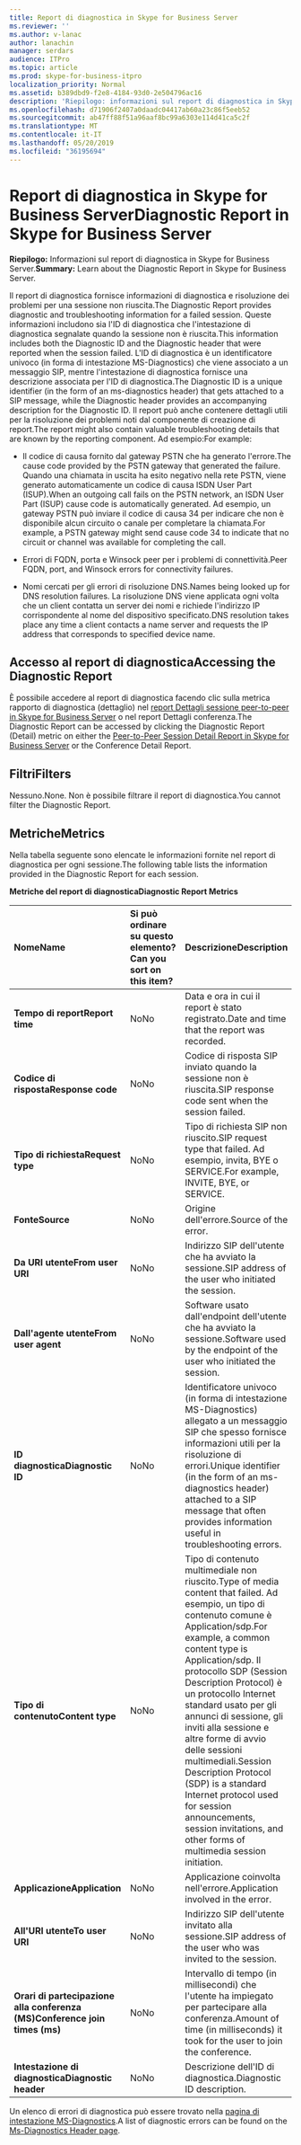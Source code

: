 ```yaml
---
title: Report di diagnostica in Skype for Business Server
ms.reviewer: ''
ms.author: v-lanac
author: lanachin
manager: serdars
audience: ITPro
ms.topic: article
ms.prod: skype-for-business-itpro
localization_priority: Normal
ms.assetid: b389dbd9-f2e8-4184-93d0-2e504796ac16
description: 'Riepilogo: informazioni sul report di diagnostica in Skype for Business Server.'
ms.openlocfilehash: d71906f2407a0daadc04417ab60a23c86f5eeb52
ms.sourcegitcommit: ab47ff88f51a96aaf8bc99a6303e114d41ca5c2f
ms.translationtype: MT
ms.contentlocale: it-IT
ms.lasthandoff: 05/20/2019
ms.locfileid: "36195694"
---
```

# <a name="diagnostic-report-in-skype-for-business-server"></a><span data-ttu-id="314b9-103">Report di diagnostica in Skype for Business Server</span><span class="sxs-lookup"><span data-stu-id="314b9-103">Diagnostic Report in Skype for Business Server</span></span>
 
<span data-ttu-id="314b9-104">**Riepilogo:** Informazioni sul report di diagnostica in Skype for Business Server.</span><span class="sxs-lookup"><span data-stu-id="314b9-104">**Summary:** Learn about the Diagnostic Report in Skype for Business Server.</span></span>
  
<span data-ttu-id="314b9-105">Il report di diagnostica fornisce informazioni di diagnostica e risoluzione dei problemi per una sessione non riuscita.</span><span class="sxs-lookup"><span data-stu-id="314b9-105">The Diagnostic Report provides diagnostic and troubleshooting information for a failed session.</span></span> <span data-ttu-id="314b9-106">Queste informazioni includono sia l'ID di diagnostica che l'intestazione di diagnostica segnalate quando la sessione non è riuscita.</span><span class="sxs-lookup"><span data-stu-id="314b9-106">This information includes both the Diagnostic ID and the Diagnostic header that were reported when the session failed.</span></span> <span data-ttu-id="314b9-107">L'ID di diagnostica è un identificatore univoco (in forma di intestazione MS-Diagnostics) che viene associato a un messaggio SIP, mentre l'intestazione di diagnostica fornisce una descrizione associata per l'ID di diagnostica.</span><span class="sxs-lookup"><span data-stu-id="314b9-107">The Diagnostic ID is a unique identifier (in the form of an ms-diagnostics header) that gets attached to a SIP message, while the Diagnostic header provides an accompanying description for the Diagnostic ID.</span></span> <span data-ttu-id="314b9-108">Il report può anche contenere dettagli utili per la risoluzione dei problemi noti dal componente di creazione di report.</span><span class="sxs-lookup"><span data-stu-id="314b9-108">The report might also contain valuable troubleshooting details that are known by the reporting component.</span></span> <span data-ttu-id="314b9-109">Ad esempio:</span><span class="sxs-lookup"><span data-stu-id="314b9-109">For example:</span></span>
  
- <span data-ttu-id="314b9-110">Il codice di causa fornito dal gateway PSTN che ha generato l'errore.</span><span class="sxs-lookup"><span data-stu-id="314b9-110">The cause code provided by the PSTN gateway that generated the failure.</span></span> <span data-ttu-id="314b9-111">Quando una chiamata in uscita ha esito negativo nella rete PSTN, viene generato automaticamente un codice di causa ISDN User Part (ISUP).</span><span class="sxs-lookup"><span data-stu-id="314b9-111">When an outgoing call fails on the PSTN network, an ISDN User Part (ISUP) cause code is automatically generated.</span></span> <span data-ttu-id="314b9-112">Ad esempio, un gateway PSTN può inviare il codice di causa 34 per indicare che non è disponibile alcun circuito o canale per completare la chiamata.</span><span class="sxs-lookup"><span data-stu-id="314b9-112">For example, a PSTN gateway might send cause code 34 to indicate that no circuit or channel was available for completing the call.</span></span>
    
- <span data-ttu-id="314b9-113">Errori di FQDN, porta e Winsock peer per i problemi di connettività.</span><span class="sxs-lookup"><span data-stu-id="314b9-113">Peer FQDN, port, and Winsock errors for connectivity failures.</span></span>
    
- <span data-ttu-id="314b9-114">Nomi cercati per gli errori di risoluzione DNS.</span><span class="sxs-lookup"><span data-stu-id="314b9-114">Names being looked up for DNS resolution failures.</span></span> <span data-ttu-id="314b9-115">La risoluzione DNS viene applicata ogni volta che un client contatta un server dei nomi e richiede l'indirizzo IP corrispondente al nome del dispositivo specificato.</span><span class="sxs-lookup"><span data-stu-id="314b9-115">DNS resolution takes place any time a client contacts a name server and requests the IP address that corresponds to specified device name.</span></span>
    
## <a name="accessing-the-diagnostic-report"></a><span data-ttu-id="314b9-116">Accesso al report di diagnostica</span><span class="sxs-lookup"><span data-stu-id="314b9-116">Accessing the Diagnostic Report</span></span>

<span data-ttu-id="314b9-117">È possibile accedere al report di diagnostica facendo clic sulla metrica rapporto di diagnostica (dettaglio) nel [report Dettagli sessione peer-to-peer in Skype for Business Server](peer-to-peer-session-detail-report.md) o nel report Dettagli conferenza.</span><span class="sxs-lookup"><span data-stu-id="314b9-117">The Diagnostic Report can be accessed by clicking the Diagnostic Report (Detail) metric on either the [Peer-to-Peer Session Detail Report in Skype for Business Server](peer-to-peer-session-detail-report.md) or the Conference Detail Report.</span></span>
  
## <a name="filters"></a><span data-ttu-id="314b9-118">Filtri</span><span class="sxs-lookup"><span data-stu-id="314b9-118">Filters</span></span>

<span data-ttu-id="314b9-119">Nessuno.</span><span class="sxs-lookup"><span data-stu-id="314b9-119">None.</span></span> <span data-ttu-id="314b9-120">Non è possibile filtrare il report di diagnostica.</span><span class="sxs-lookup"><span data-stu-id="314b9-120">You cannot filter the Diagnostic Report.</span></span>
  
## <a name="metrics"></a><span data-ttu-id="314b9-121">Metriche</span><span class="sxs-lookup"><span data-stu-id="314b9-121">Metrics</span></span>

<span data-ttu-id="314b9-122">Nella tabella seguente sono elencate le informazioni fornite nel report di diagnostica per ogni sessione.</span><span class="sxs-lookup"><span data-stu-id="314b9-122">The following table lists the information provided in the Diagnostic Report for each session.</span></span>
  
<span data-ttu-id="314b9-123">**Metriche del report di diagnostica**</span><span class="sxs-lookup"><span data-stu-id="314b9-123">**Diagnostic Report Metrics**</span></span>

|<span data-ttu-id="314b9-124">**Nome**</span><span class="sxs-lookup"><span data-stu-id="314b9-124">**Name**</span></span>|<span data-ttu-id="314b9-125">**Si può ordinare su questo elemento?**</span><span class="sxs-lookup"><span data-stu-id="314b9-125">**Can you sort on this item?**</span></span>|<span data-ttu-id="314b9-126">**Descrizione**</span><span class="sxs-lookup"><span data-stu-id="314b9-126">**Description**</span></span>|
|:-----|:-----|:-----|
|<span data-ttu-id="314b9-127">**Tempo di report**</span><span class="sxs-lookup"><span data-stu-id="314b9-127">**Report time**</span></span> <br/> |<span data-ttu-id="314b9-128">No</span><span class="sxs-lookup"><span data-stu-id="314b9-128">No</span></span>  <br/> |<span data-ttu-id="314b9-129">Data e ora in cui il report è stato registrato.</span><span class="sxs-lookup"><span data-stu-id="314b9-129">Date and time that the report was recorded.</span></span>  <br/> |
|<span data-ttu-id="314b9-130">**Codice di risposta**</span><span class="sxs-lookup"><span data-stu-id="314b9-130">**Response code**</span></span> <br/> |<span data-ttu-id="314b9-131">No</span><span class="sxs-lookup"><span data-stu-id="314b9-131">No</span></span>  <br/> |<span data-ttu-id="314b9-132">Codice di risposta SIP inviato quando la sessione non è riuscita.</span><span class="sxs-lookup"><span data-stu-id="314b9-132">SIP response code sent when the session failed.</span></span>  <br/> |
|<span data-ttu-id="314b9-133">**Tipo di richiesta**</span><span class="sxs-lookup"><span data-stu-id="314b9-133">**Request type**</span></span> <br/> |<span data-ttu-id="314b9-134">No</span><span class="sxs-lookup"><span data-stu-id="314b9-134">No</span></span>  <br/> |<span data-ttu-id="314b9-135">Tipo di richiesta SIP non riuscito.</span><span class="sxs-lookup"><span data-stu-id="314b9-135">SIP request type that failed.</span></span> <span data-ttu-id="314b9-136">Ad esempio, invita, BYE o SERVICE.</span><span class="sxs-lookup"><span data-stu-id="314b9-136">For example, INVITE, BYE, or SERVICE.</span></span>  <br/> |
|<span data-ttu-id="314b9-137">**Fonte**</span><span class="sxs-lookup"><span data-stu-id="314b9-137">**Source**</span></span> <br/> |<span data-ttu-id="314b9-138">No</span><span class="sxs-lookup"><span data-stu-id="314b9-138">No</span></span>  <br/> |<span data-ttu-id="314b9-139">Origine dell'errore.</span><span class="sxs-lookup"><span data-stu-id="314b9-139">Source of the error.</span></span>  <br/> |
|<span data-ttu-id="314b9-140">**Da URI utente**</span><span class="sxs-lookup"><span data-stu-id="314b9-140">**From user URI**</span></span> <br/> |<span data-ttu-id="314b9-141">No</span><span class="sxs-lookup"><span data-stu-id="314b9-141">No</span></span>  <br/> |<span data-ttu-id="314b9-142">Indirizzo SIP dell'utente che ha avviato la sessione.</span><span class="sxs-lookup"><span data-stu-id="314b9-142">SIP address of the user who initiated the session.</span></span>  <br/> |
|<span data-ttu-id="314b9-143">**Dall'agente utente**</span><span class="sxs-lookup"><span data-stu-id="314b9-143">**From user agent**</span></span> <br/> |<span data-ttu-id="314b9-144">No</span><span class="sxs-lookup"><span data-stu-id="314b9-144">No</span></span>  <br/> |<span data-ttu-id="314b9-145">Software usato dall'endpoint dell'utente che ha avviato la sessione.</span><span class="sxs-lookup"><span data-stu-id="314b9-145">Software used by the endpoint of the user who initiated the session.</span></span>  <br/> |
|<span data-ttu-id="314b9-146">**ID diagnostica**</span><span class="sxs-lookup"><span data-stu-id="314b9-146">**Diagnostic ID**</span></span> <br/> |<span data-ttu-id="314b9-147">No</span><span class="sxs-lookup"><span data-stu-id="314b9-147">No</span></span>  <br/> |<span data-ttu-id="314b9-148">Identificatore univoco (in forma di intestazione MS-Diagnostics) allegato a un messaggio SIP che spesso fornisce informazioni utili per la risoluzione di errori.</span><span class="sxs-lookup"><span data-stu-id="314b9-148">Unique identifier (in the form of an ms-diagnostics header) attached to a SIP message that often provides information useful in troubleshooting errors.</span></span>  <br/> |
|<span data-ttu-id="314b9-149">**Tipo di contenuto**</span><span class="sxs-lookup"><span data-stu-id="314b9-149">**Content type**</span></span> <br/> |<span data-ttu-id="314b9-150">No</span><span class="sxs-lookup"><span data-stu-id="314b9-150">No</span></span>  <br/> |<span data-ttu-id="314b9-151">Tipo di contenuto multimediale non riuscito.</span><span class="sxs-lookup"><span data-stu-id="314b9-151">Type of media content that failed.</span></span> <span data-ttu-id="314b9-152">Ad esempio, un tipo di contenuto comune è Application/sdp.</span><span class="sxs-lookup"><span data-stu-id="314b9-152">For example, a common content type is Application/sdp.</span></span> <span data-ttu-id="314b9-153">Il protocollo SDP (Session Description Protocol) è un protocollo Internet standard usato per gli annunci di sessione, gli inviti alla sessione e altre forme di avvio delle sessioni multimediali.</span><span class="sxs-lookup"><span data-stu-id="314b9-153">Session Description Protocol (SDP) is a standard Internet protocol used for session announcements, session invitations, and other forms of multimedia session initiation.</span></span>  <br/> |
|<span data-ttu-id="314b9-154">**Applicazione**</span><span class="sxs-lookup"><span data-stu-id="314b9-154">**Application**</span></span> <br/> |<span data-ttu-id="314b9-155">No</span><span class="sxs-lookup"><span data-stu-id="314b9-155">No</span></span>  <br/> |<span data-ttu-id="314b9-156">Applicazione coinvolta nell'errore.</span><span class="sxs-lookup"><span data-stu-id="314b9-156">Application involved in the error.</span></span>  <br/> |
|<span data-ttu-id="314b9-157">**All'URI utente**</span><span class="sxs-lookup"><span data-stu-id="314b9-157">**To user URI**</span></span> <br/> |<span data-ttu-id="314b9-158">No</span><span class="sxs-lookup"><span data-stu-id="314b9-158">No</span></span>  <br/> |<span data-ttu-id="314b9-159">Indirizzo SIP dell'utente invitato alla sessione.</span><span class="sxs-lookup"><span data-stu-id="314b9-159">SIP address of the user who was invited to the session.</span></span>  <br/> |
|<span data-ttu-id="314b9-160">**Orari di partecipazione alla conferenza (MS)**</span><span class="sxs-lookup"><span data-stu-id="314b9-160">**Conference join times (ms)**</span></span> <br/> |<span data-ttu-id="314b9-161">No</span><span class="sxs-lookup"><span data-stu-id="314b9-161">No</span></span>  <br/> |<span data-ttu-id="314b9-162">Intervallo di tempo (in millisecondi) che l'utente ha impiegato per partecipare alla conferenza.</span><span class="sxs-lookup"><span data-stu-id="314b9-162">Amount of time (in milliseconds) it took for the user to join the conference.</span></span>  <br/> |
|<span data-ttu-id="314b9-163">**Intestazione di diagnostica**</span><span class="sxs-lookup"><span data-stu-id="314b9-163">**Diagnostic header**</span></span> <br/> |<span data-ttu-id="314b9-164">No</span><span class="sxs-lookup"><span data-stu-id="314b9-164">No</span></span>  <br/> |<span data-ttu-id="314b9-165">Descrizione dell'ID di diagnostica.</span><span class="sxs-lookup"><span data-stu-id="314b9-165">Diagnostic ID description.</span></span>  <br/> |
   
<span data-ttu-id="314b9-166">Un elenco di errori di diagnostica può essere trovato nella [pagina di intestazione MS-Diagnostics](https://msdn.microsoft.com/en-us/library/gg132446%28v=office.12%29.aspx).</span><span class="sxs-lookup"><span data-stu-id="314b9-166">A list of diagnostic errors can be found on the [Ms-Diagnostics Header page](https://msdn.microsoft.com/en-us/library/gg132446%28v=office.12%29.aspx).</span></span>
  

